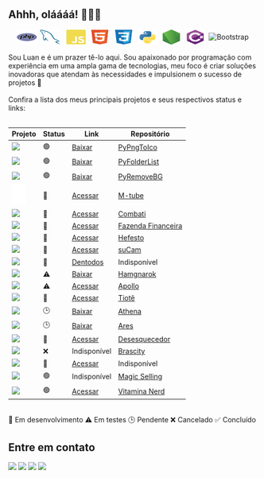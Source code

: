 ## Ahhh, oláááá! 👋👋👋 

<div style="display: inline_block; text-align: center;">
  <img align="center" alt="PHP" height="30" width="40" src="https://raw.githubusercontent.com/devicons/devicon/master/icons/php/php-original.svg">&nbsp;
  <img align="center" alt="MySQL" height="30" width="40" src="https://raw.githubusercontent.com/devicons/devicon/master/icons/mysql/mysql-original.svg"> &nbsp;
  <img align="center" alt="Javascript" height="30" width="40" src="https://raw.githubusercontent.com/devicons/devicon/master/icons/javascript/javascript-plain.svg">&nbsp;
  <img align="center" alt="HTML5" height="30" width="40" src="https://raw.githubusercontent.com/devicons/devicon/master/icons/html5/html5-original.svg">&nbsp;
  <img align="center" alt="CSS" height="30" width="40" src="https://raw.githubusercontent.com/devicons/devicon/master/icons/css3/css3-original.svg">&nbsp;
  <img align="center" alt="Python" height="30" width="40" src="https://raw.githubusercontent.com/devicons/devicon/master/icons/python/python-original.svg">&nbsp;
  <img align="center" alt="NodeJS" height="30" width="40" src="https://raw.githubusercontent.com/devicons/devicon/master/icons/nodejs/nodejs-original.svg">&nbsp;
  <img align="center" alt="NodeJS" height="30" width="40" src="https://raw.githubusercontent.com/devicons/devicon/master/icons/csharp/csharp-original.svg">&nbsp;
  <img align="center" alt="Bootstrap" height="30" width="40" src="https://cdn.jsdelivr.net/gh/devicons/devicon/icons/bootstrap/bootstrap-original.svg">&nbsp;
</div>
<br/>
Sou Luan e é um prazer tê-lo aqui. Sou apaixonado por programação com experiência em uma ampla gama de tecnologias, meu foco é criar soluções inovadoras que atendam às necessidades e impulsionem o sucesso de projetos 🤖
<br/><br/>
Confira a lista dos meus principais projetos e seus respectivos status e links: <br/><br/>

| Projeto       | Status | Link | Repositório                                      |
|---------------|--------------|----------------|-------------------------------------------|
| <img src="https://github.com/luanbiao/PyPngToIco/raw/main/icone.png" height="40">      | 🟢 | [Baixar](https://github.com/luanbiao/PyPngToIco/releases/tag/PngToIco) | [PyPngToIco](https://github.com/luanbiao/PyPngToIco)|
| <img src="https://github.com/luanbiao/PyFolderList/raw/main/icone.png" height="40">      | 🟢 | [Baixar](https://github.com/luanbiao/PyFolderList/releases/tag/FolderList) | [PyFolderList](https://github.com/luanbiao/PyFolderList)|
| <img src="https://github.com/luanbiao/PyRemoveBG/raw/main/icone.png" height="40">      | 🟢 | [Baixar](https://github.com/luanbiao/PyRemoveBG/releases/tag/Vers%C3%A3o) | [PyRemoveBG](https://github.com/luanbiao/PyRemoveBG)|
| <img src="https://github.com/luanbiao/m-tube/blob/main/YoutubeDownloaderWebApp/Assets/logow.png" height="40">      | 🚧 | [Acessar](https://mtube.tiote.com.br) | [M-tube](https://github.com/luanbiao/m-tube)|
| <img src="https://github.com/luanbiao/combaTI/raw/main/wwwroot/img/logo.png" height="40">      | 🚧 | [Acessar](https://combati.tiote.com.br) | [Combati](https://github.com/luanbiao/combati)|
| <img src="https://desesquecedor.com.br/uploads/1/anexos/favicon_original.png" height="40">      | 🚧 | [Acessar](https://fazendafinanceira.com.br) | [Fazenda Financeira](https://github.com/luanbiao/fazenda-financeira)|
| <img src="https://desesquecedor.com.br/uploads/1/anexos/hefesto_150.png" height="40">      | 🚧 | [Acessar](https://hefesto.tiote.com.br) | [Hefesto](https://github.com/luanbiao/hefesto)|
| <img src="https://desesquecedor.com.br/uploads/1/anexos/sucamicone.png" height="40">      | 🚧 | [Acessar](https://dentodos.com.br/sucam) | [suCam](https://github.com/luanbiao/sucam)|
| <img src="https://desesquecedor.com.br/uploads/1/anexos/dentodos.png" height="40">      | 🚧 | [Dentodos](https://dentodos.com.br) | Indisponível |
| <img src="https://desesquecedor.com.br/uploads/1/anexos/icone.png" height="40">     | ⚠️ | [Baixar](https://#)      | [Hamgnarok](https://github.com/luanbiao/hamgnarok) |
| <img src="https://zeus.tiote.com.br/imgs/apolo.png" height="40">        | ⚠️ | [Acessar](https://apollo.tiote.com.br)     | [Apollo](https://github.com/luanbiao/apollo) |
| <img src="https://tiote.com.br/tiote_t.png" height="40">         | 🚧 | [Acessar](https://tiote.com.br)     | [Tiotê](https://github.com/luanbiao/tiote) |
| <img src="https://zeus.tiote.com.br/imgs/athena.png" height="40">        | 🕒 | [Baixar](https://zeus.tiote.com.br/apps/athena.apk)    | [Athena](https://github.com/luanbiao/athena) |
| <img src="https://zeus.tiote.com.br/imgs/ares.png" height="40">          | 🕒 | [Baixar](https://zeus.tiote.com.br/apps/ares.apk)    | [Ares](https://github.com/luanbiao/ares) |
| <img src="https://desesquecedor.com.br/img/logo2.webp" height="40"> | 🚧 | [Acessar](https://desesquecedor.com.br)    | [Desesquecedor](https://github.com/luanbiao/desesquecedor_preview) |
| <img src="https://desesquecedor.com.br/uploads/1/anexos/logo_brascity.png" height="40">      | ❌ | Indisponível    | [Brascity](https://github.com/luanbiao/brascity) |
| <img src="https://desesquecedor.com.br/uploads/1/anexos/logo_fefute.png" height="40">        | 🚧 | [Acessar](https://fefute.com.br)     | Indisponível |
| <img src="https://desesquecedor.com.br/uploads/1/anexos/magicselling.png" height="40">  | 🟢 | Indisponível | [Magic Selling](https://github.com/luanbiao/magicselling) |
| <img src="https://vitaminanerd.com.br/marcas/Logo%20PinT.png" height="40"> | 🟢 | [Acessar](https://vitaminanerd.com.br)      | [Vitamina Nerd](https://github.com/luanbiao/vitaminanerd) |

<div style="display: inline_block"><br>
🚧 Em desenvolvimento
⚠️ Em testes  
🕒 Pendente
❌ Cancelado
✅ Concluído
</div>


## Entre em contato

<div> 
  <a href="https://instagram.com/luanbiao" target="_blank"><img src="https://img.shields.io/badge/-Instagram-%23E4405F?style=for-the-badge&logo=instagram&logoColor=white" target="_blank"></a>
  <a href="https://discord.gg/wagxzStdcR" target="_blank"><img src="https://img.shields.io/badge/Discord-7289DA?style=for-the-badge&logo=discord&logoColor=white" target="_blank"></a> 
  <a href = "mailto:luanbiao@hotmail.com"><img src="https://img.shields.io/badge/-Hotmail-%23333?style=for-the-badge&logo=hotmail&logoColor=white" target="_blank"></a>
  <a href="https://www.linkedin.com/in/luan-bi%C3%A3o-88028412b/" target="_blank"><img src="https://img.shields.io/badge/-LinkedIn-%230077B5?style=for-the-badge&logo=linkedin&logoColor=white" target="_blank"></a> 
</div>
